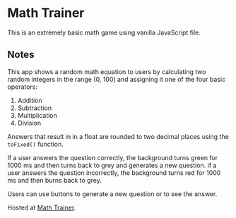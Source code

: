 # Math Trainer
This is an extremely basic math game using vanilla JavaScript file.

## Notes
This app shows a random math equation to users by calculating two random integers in the range (0, 100) and assigning it one of the four basic operators:
1. Addition
2. Subtraction
3. Multiplication
4. Division

Answers that result in in a float are rounded to two decimal places using the `toFixed()` function.

If a user answers the question correctly, the background turns green for 1000 ms and then turns back to grey and generates a new question. if a user answers the question incorrectly, the background turns red for 1000 ms and then burns back to grey.

Users can use buttons to generate a new question or to see the answer.

Hosted at [Math Trainer](christian-cleberg.gitlab.io/math-trainer).
